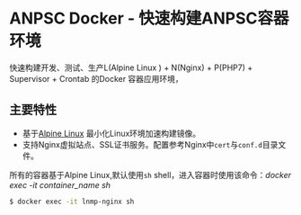 # ANPSC Docker - 快速构建ANPSC容器环境

快速构建开发、测试、生产L(Alpine Linux ) + N(Nginx) + P(PHP7) + Supervisor + Crontab 的Docker 容器应用环境，


## 主要特性

+ 基于[Alpine Linux](https://alpinelinux.org/) 最小化Linux环境加速构建镜像。 
+ 支持Nginx虚拟站点、SSL证书服务。配置参考Nginx中`cert`与`conf.d`目录文件。

所有的容器基于Alpine Linux,默认使用`sh` shell，进入容器时使用该命令：*docker exec -it container_name sh*

```bash
$ docker exec -it lnmp-nginx sh
```